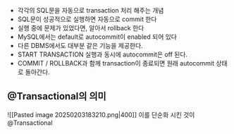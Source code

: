 - 각각의 SQL문을 자동으로 transaction 처리 해주는 개념
- SQL문이 성공적으로 실행하면 자동으로 commit 한다
- 실행 중에 문제가 있었다면, 알아서 rollback 한다
- MySQL에서는 default로 autocommit이 enabled 되어 있다
- 다른 DBMS에서도 대부분 같은 기능을 제공한다.
- START TRANSACTION 실행과 동시에 autocommit은 off 된다.
- COMMIT / ROLLBACK과 함께 transaction이 종료되면 원래 autocommit 상태로 돌아간다.


## @Transactional의 의미

![[Pasted image 20250203183210.png|400]]
이를 단순화 시킨 것이 @Transactional
